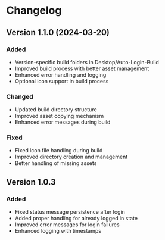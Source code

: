 # Changelog

## Version 1.1.0 (2024-03-20)

### Added
- Version-specific build folders in Desktop/Auto-Login-Build
- Improved build process with better asset management
- Enhanced error handling and logging
- Optional icon support in build process

### Changed
- Updated build directory structure
- Improved asset copying mechanism
- Enhanced error messages during build

### Fixed
- Fixed icon file handling during build
- Improved directory creation and management
- Better handling of missing assets

## Version 1.0.3

### Added
- Fixed status message persistence after login
- Added proper handling for already logged in state
- Improved error messages for login failures
- Enhanced logging with timestamps 